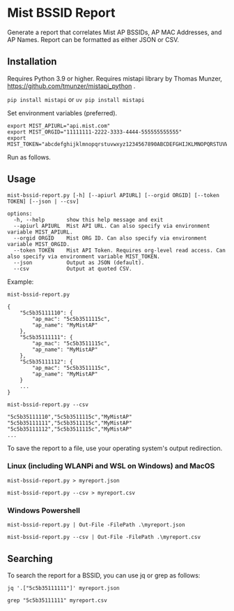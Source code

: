 # Mist BSSID Report

Generate a report that correlates Mist AP BSSIDs, AP MAC Addresses, and AP Names.
Report can be formatted as either JSON or CSV.


## Installation

Requires Python 3.9 or higher.
Requires mistapi library by Thomas Munzer, https://github.com/tmunzer/mistapi_python .

`pip install mistapi`
or
`uv pip install mistapi`

Set environment variables (preferred).
```
export MIST_APIURL="api.mist.com"
export MIST_ORGID="11111111-2222-3333-4444-555555555555"
export MIST_TOKEN="abcdefghijklmnopqrstuvwxyz1234567890ABCDEFGHIJKLMNOPQRSTUVWXYZ"
```

Run as follows.


## Usage

`mist-bssid-report.py [-h] [--apiurl APIURL] [--orgid ORGID] [--token TOKEN] [--json | --csv]`

```
options:
  -h, --help       show this help message and exit
  --apiurl APIURL  Mist API URL. Can also specify via environment variable MIST_APIURL.
  --orgid ORGID    Mist ORG ID. Can also specify via environment variable MIST_ORGID.
  --token TOKEN    Mist API Token. Requires org-level read access. Can also specify via environment variable MIST_TOKEN.
  --json           Output as JSON (default).
  --csv            Output at quoted CSV.
```


Example:

```
mist-bssid-report.py

{
    "5c5b35111110": {
        "ap_mac": "5c5b3511115c",
        "ap_name": "MyMistAP"
    },
    "5c5b35111111": {
        "ap_mac": "5c5b3511115c",
        "ap_name": "MyMistAP"
    },
    "5c5b35111112": {
        "ap_mac": "5c5b3511115c",
        "ap_name": "MyMistAP"
    }
    ...
}
```

```
mist-bssid-report.py --csv

"5c5b35111110","5c5b3511115c","MyMistAP"
"5c5b35111111","5c5b3511115c","MyMistAP"
"5c5b35111112","5c5b3511115c","MyMistAP"
...
```


To save the report to a file, use your operating system's output redirection.

### Linux (including WLANPi and WSL on Windows) and MacOS

`mist-bssid-report.py > myreport.json`

`mist-bssid-report.py --csv > myreport.csv`


### Windows Powershell

`mist-bssid-report.py | Out-File -FilePath .\myreport.json`

`mist-bssid-report.py --csv | Out-File -FilePath .\myreport.csv`



## Searching

To search the report for a BSSID, you can use jq or grep as follows:

`jq '.["5c5b35111111"]' myreport.json`

`grep "5c5b35111111" myreport.csv`
